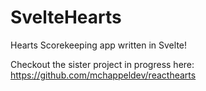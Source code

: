 # SvelteHearts
Hearts Scorekeeping app written in Svelte!

Checkout the sister project in progress here: 
https://github.com/mchappeldev/reacthearts
